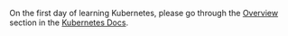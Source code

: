 On the first day of learning Kubernetes, please go through the [Overview](https://kubernetes.io/docs/concepts/overview/) section in the [Kubernetes Docs](https://kubernetes.io/docs/).